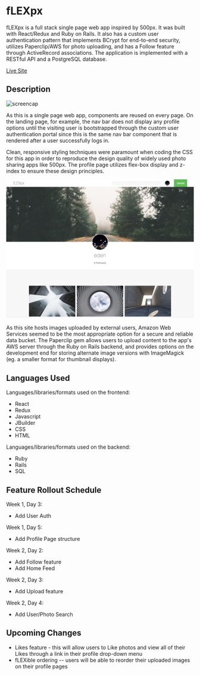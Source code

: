 # fLEXpx

fLEXpx is a full stack single page web app inspired by 500px. It was built with React/Redux and Ruby on Rails. It also has a custom user authentication pattern that implements BCrypt for end-to-end security, utilizes Paperclip/AWS for photo uploading, and has a Follow feature through ActiveRecord associations. The application is implemented with a RESTful API and a PostgreSQL database.

[Live Site](http://flexpx.herokuapp.com/)


## Description

![screencap](https://github.com/Eden12345/fLEXpx/blob/master/assets/screencaps/screencap_landing.png)

As this is a single page web app, components are reused on every page. On the landing page, for example, the nav bar does not display any profile options until the visiting user is bootstrapped through the custom user authentication portal since this is the same nav bar component that is rendered after a user successfully logs in.

Clean, responsive styling techniques were paramount when coding the CSS for this app in order to reproduce the design quality of widely used photo sharing apps like 500px. The profile page utilizes flex-box display and z-index to ensure these design principles.

![screencap](https://github.com/Eden12345/fLEXpx/blob/master/assets/screencaps/screencap_profile.png)

As this site hosts images uploaded by external users, Amazon Web Services seemed to be the most appropriate option for a secure and reliable data bucket. The Paperclip gem allows users to upload content to the app's AWS server through the Ruby on Rails backend, and provides options on the development end for storing alternate image versions with ImageMagick (eg. a smaller format for thumbnail displays).


## Languages Used

Languages/libraries/formats used on the frontend:
 * React
 * Redux
 * Javascript
 * JBuilder
 * CSS
 * HTML

Languages/libraries/formats used on the backend:
 * Ruby
 * Rails
 * SQL


## Feature Rollout Schedule

Week 1, Day 3:
  * Add User Auth

Week 1, Day 5:
  * Add Profile Page structure

Week 2, Day 2:
  * Add Follow feature
  * Add Home Feed

Week 2, Day 3:
  * Add Upload feature

Week 2, Day 4:
  * Add User/Photo Search


## Upcoming Changes

  * Likes feature - this will allow users to Like photos and view all of their Likes through a link in their profile drop-down menu
  * fLEXible ordering -- users will be able to reorder their uploaded images on their profile pages
